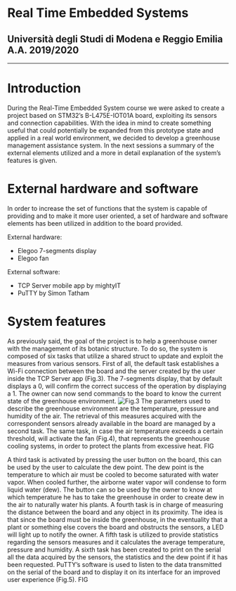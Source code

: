 # Real Time Embedded Systems 
## Università degli Studi di Modena e Reggio Emilia A.A. 2019/2020
---
# Introduction

During the Real-Time Embedded System course we were asked to create a project based on STM32’s B-L475E-IOT01A board, exploiting its sensors and connection capabilities. With the idea in mind to create something useful that could potentially be expanded from this prototype state and applied in a real world environment, we decided to develop a greenhouse management assistance system. In the next sessions a summary of the external elements utilized and a more in detail explanation of the system’s features is given.

# External hardware and software

In order to increase the set of functions that the system is capable of providing and to make it more user oriented, a set of hardware and software elements has been utilized in addition to the board provided.

External hardware:
*	Elegoo 7-segments display
*	Elegoo fan

External software:
*	TCP Server mobile app by mightyIT
*	PuTTY by Simon Tatham

# System features

As previously said, the goal of the project is to help a greenhouse owner with the management of its botanic structure. To do so, the system is composed of six tasks that utilize a shared struct to update and exploit the measures from various sensors. 
First of all, the default task establishes a Wi-Fi connection between the board and the server created by the user inside the TCP Server app (Fig.3). The 7-segments display, that by default displays a 0, will confirm the correct success of the operation by displaying a 1. The owner can now send commands to the board to know the current state of the greenhouse environment.
![Fig.3](https://raw.githubusercontent.com/efenocchi/vision-project/master/report/pictures/painting_detection/yolo-detection.PNG)
The parameters used to describe the greenhouse environment are the temperature, pressure and humidity of the air. The retrieval of this measures acquired with the correspondent sensors already available in the board are managed by a second task. The same task, in case the air temperature exceeds a certain threshold, will activate the fan (Fig.4), that represents the greenhouse cooling systems, in order to protect the plants from excessive heat.
FIG

A third task is activated by pressing the user button on the board, this can be used by the user to calculate the dew point. The dew point is the temperature to which air must be cooled to become saturated with water vapor. When cooled further, the airborne water vapor will condense to form liquid water (dew). The button can so be used by the owner to know at which temperature he has to take the greenhouse in order to create dew in the air to naturally water his plants. 
A fourth task is in charge of measuring the distance between the board and any object in its proximity. The idea is that since the board must be inside the greenhouse, in the eventuality that a plant or something else covers the board and obstructs the sensors, a LED will light up to notify the owner.
A fifth task is utilized to provide statistics regarding the sensors measures and it calculates the average temperature, pressure and humidity.
A sixth task has been created to print on the serial all the data acquired by the sensors, the statistics and the dew point if it has been requested. PuTTY’s software is used to listen to the data transmitted on the serial of the board and to display it on its interface for an improved user experience (Fig.5).
FIG
